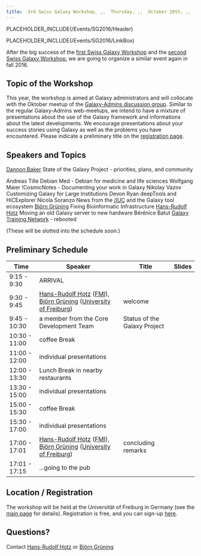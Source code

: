 ```yaml
---
title:  3rd Swiss Galaxy Workshop, ,,  Thursday, ,,  October 20th, ,,  Freiburg , (, Germany, ),  
---
```

PLACEHOLDER_INCLUDE(/Events/SG2016/Header)



PLACEHOLDER_INCLUDE(/Events/SG2016/LinkBox)

After the big success of the [first Swiss Galaxy Workshop](/src/Events/Switzerland2012/index.md) and the [second Swiss Galaxy Workshop](/src/Events/Switzerland2014/index.md), we are going to organize a similar event again in fall 2016.


## Topic of the Workshop

This year, the workshop is aimed at Galaxy administrators and will collocate with the Oktober meetup of the  [Galaxy-Admins discussion group](/src/Community/GalaxyAdmins/index.md). Similar to the regular Galaxy-Admins web-meetups, we intend to have a mixture of presentations about the use of the Galaxy framework and informations about the latest developments. We encourage presentations about your success stories using Galaxy as well as the problems you have encountered. Please indicate a preliminary title on the [registration page](https://docs.google.com/forms/d/1mRO4uNXQd8jL1I9JNiQ4xd0fnrZKlQPQSORgJCpDeqg).

## Speakers and Topics

 [Dannon Baker](/src/DannonBaker/index.md) 
   State of the Galaxy Project - priorities, plans, and community

 Andreas Tille
   Debian Med - Debian for medicine and life sciences
 Wolfgang Maier 
   !CosmicNotes - Documenting your work in Galaxy
 Nikolay Vazov 
   Customizing Galaxy for Large Institutions
 Devon Ryan 
   deepTools and HiCExplorer
 Nicola Soranzo 
   News from the [/IUC](/src/IUC/index.md) and the Galaxy tool ecosystem
 [Björn Grüning](/src/BjoernGruening/index.md)
   Fixing Bioinformatic Infrastructure
 [Hans-Rudolf Hotz](/src/HansrudolfHotz/index.md) 
   Moving an old Galaxy server to new hardware
 Bérénice Batut 
   [Galaxy Training Network](/src/Teach/GTN/index.md) - rebooted

(These will be slotted into the schedule soon.)

## Preliminary Schedule

| Time |  Speaker  |  Title  |  Slides  | 
| ---- | -------- | ------ | ------- | 
| 9:15 - 9:30 |  ARRIVAL  | 
| 9:30 - 9:45 |  [Hans-Rudolf Hotz](/src/HansrudolfHotz/index.md) ([FMI](http://www.fmi.ch/)), [Björn Grüning](/src/BjoernGruening/index.md) ([University of Freiburg](http://www.uni-freiburg.de/))  |  welcome  |   | 
| 9:45 - 10:30 |  a member from the Core Development Team  |  Status of the Galaxy Project  |   | 
| 10:30 - 11:00 |  coffee Break  | 
| 11:00 - 12:00 |  individual presentations  |   |   | 
| 12:00 - 13:30 |  Lunch Break in nearby restaurants  | 
| 13:30 - 15:00 |  individual presentations  |   |   | 
| 15:00 - 15:30 |  coffee Break  | 
| 15:30 - 17:00 |  individual presentations  |   |   | 
| 17:00 - 17:01 |  [Hans-Rudolf Hotz](/src/HansrudolfHotz/index.md) ([FMI](http://www.fmi.ch/)), [Björn Grüning](/src/BjoernGruening/index.md)  ([University of Freiburg](http://www.uni-freiburg.de/))  |  concluding remarks  |   | 
| 17:01 - 17:15 |  ...going to the pub  | 


## Location / Registration

The workshop will be held at the Universität of Freiburg in Germany (see the [main page](/src/Events/SG2016/index.md) for details). Registration is free, and you can sign-up [here](https://docs.google.com/forms/d/1mRO4uNXQd8jL1I9JNiQ4xd0fnrZKlQPQSORgJCpDeqg).

## Questions?
Contact [Hans-Rudolf Hotz](/src/HansrudolfHotz/index.md) or [Björn Grüning](/src/BjoernGruening/index.md)
